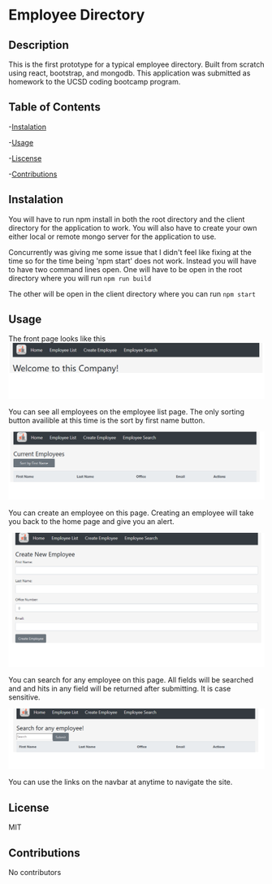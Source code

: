#  Employee Directory
## Description
This is the first prototype for a typical employee directory. Built from scratch using react, bootstrap, and mongodb. This application was submitted as homework to the UCSD coding bootcamp program.
  
## Table of Contents
-[Instalation](#instalation)

-[Usage](#usage)

-[Liscense](#liscense)

-[Contributions](#contributions)

## Instalation 
You will have to run npm install in both the root directory and the client directory for the application to work. You will also have to create your own either local or remote mongo server for the application to use.

Concurrently was giving me some issue that I didn't feel like fixing at the time so for the time being 'npm start' does not work. Instead you will have to have two command lines open. One will have to be open in the root directory where you will run
`npm run build`

The other will be open in the client directory where you can run
`npm start`



## Usage 
The front page looks like this
![homepage](./assets/home-page.png)

You can see all employees on the employee list page. The only sorting button availible at this time is the sort by first name button.

![listpage](./assets/list-page.png)

You can create an employee on this page. Creating an employee will take you back to the home page and give you an alert.

![createpage](./assets/create-page.png)

You can search for any employee on this page. All fields will be searched and and hits in any field will be returned after submitting. It is case sensitive.

![searchpage](./assets/search-page.png)

You can use the links on the navbar at anytime to navigate the site.

## License 
MIT

## Contributions
 No contributors